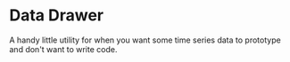 # Data Drawer

A handy little utility for when you want some time series data to prototype and don't want to write code.
